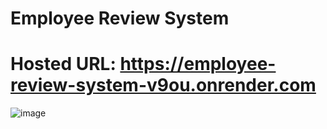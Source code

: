 # Employee Review System

# Hosted URL: https://employee-review-system-v9ou.onrender.com
![image](https://user-images.githubusercontent.com/88258115/210209869-7b0c32b4-1641-4bd0-ae8a-878058267a2a.png)

